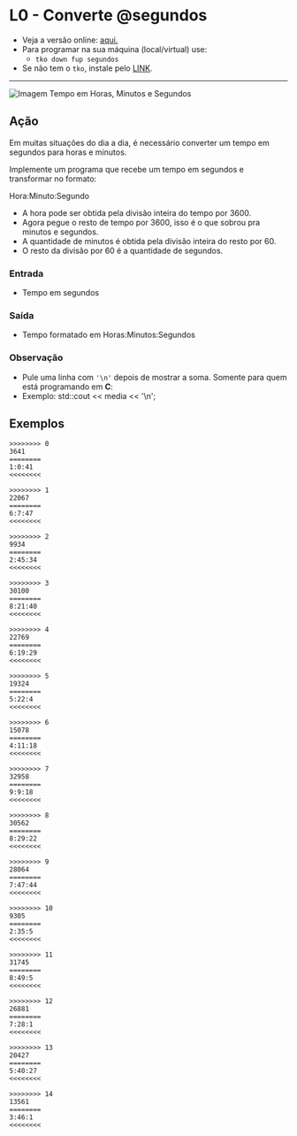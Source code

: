 # L0 - Converte @segundos

- Veja a versão online: [aqui.](https://github.com/qxcodefup/arcade/blob/master/base/segundos/Readme.md)
- Para programar na sua máquina (local/virtual) use:
  - `tko down fup segundos`
- Se não tem o `tko`, instale pelo [LINK](https://github.com/senapk/tko).

---

![Imagem Tempo em Horas, Minutos e Segundos](https://raw.githubusercontent.com/qxcodefup/arcade/master/base/segundos/cover.jpg)

## Ação

Em muitas situações do dia a dia, é necessário converter um tempo em segundos
para horas e minutos.

Implemente um programa que recebe um tempo em segundos e transformar no formato:

Hora:Minuto:Segundo

- A hora pode ser obtida pela divisão inteira do tempo por 3600.
- Agora pegue o resto de tempo por 3600, isso é o que sobrou pra minutos e segundos.
- A quantidade de minutos é obtida pela divisão inteira do resto por 60.
- O resto da divisão por 60 é a quantidade de segundos.

### Entrada

- Tempo em segundos

### Saída

- Tempo formatado em Horas:Minutos:Segundos

### Observação

- Pule uma linha com `'\n'` depois de mostrar a soma.
Somente para quem está programando em **C**:
- Exemplo: std::cout << media << '\n';

## Exemplos

```
>>>>>>>> 0
3641
========
1:0:41
<<<<<<<<

>>>>>>>> 1
22067
========
6:7:47
<<<<<<<<

>>>>>>>> 2
9934
========
2:45:34
<<<<<<<<

>>>>>>>> 3
30100
========
8:21:40
<<<<<<<<

>>>>>>>> 4
22769
========
6:19:29
<<<<<<<<

>>>>>>>> 5
19324
========
5:22:4
<<<<<<<<

>>>>>>>> 6
15078
========
4:11:18
<<<<<<<<

>>>>>>>> 7
32958
========
9:9:18
<<<<<<<<

>>>>>>>> 8
30562
========
8:29:22
<<<<<<<<

>>>>>>>> 9
28064
========
7:47:44
<<<<<<<<

>>>>>>>> 10
9305
========
2:35:5
<<<<<<<<

>>>>>>>> 11
31745
========
8:49:5
<<<<<<<<

>>>>>>>> 12
26881
========
7:28:1
<<<<<<<<

>>>>>>>> 13
20427
========
5:40:27
<<<<<<<<

>>>>>>>> 14
13561
========
3:46:1
<<<<<<<<
```
